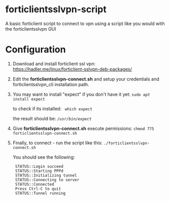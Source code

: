 # forticlientsslvpn-script
A basic forticlient script to connect to vpn using a script like you would with the forticlientsslvpn GUI

# Configuration

1. Download and install forticlient ssl vpn: https://hadler.me/linux/forticlient-sslvpn-deb-packages/
2. Edit the <b>forticlientsslvpn-connect.sh</b> and setup your credentials and forticlientsslvpn_cli installation path.

3. You may want to install "expect" if you don't have it yet: `sudo apt install expect`

    to check if its installed: ` which expect`
    
    the result should be: <i>`/usr/bin/expect`</i>

4. Give <b>forticlientsslvpn-connect.sh</b> execute permissions: `chmod 775 forticlientsslvpn-connect.sh`

5. Finally, to connect - run the script like this: `./forticlientsslvpn-connect.sh`
    
    You should see the following: 
    ```
     STATUS::Login succeed
     STATUS::Starting PPPd
     STATUS::Initializing tunnel
     STATUS::Connecting to server
     STATUS::Connected
     Press Ctrl-C to quit
     STATUS::Tunnel running
    ```
    
